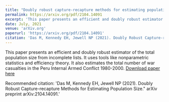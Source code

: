 ```yaml
---
title: "Doubly robust capture-recapture methods for estimating population size."
permalink: https://arxiv.org/pdf/2104.14091
excerpt: 'This paper presents an efficient and doubly robust estimator of the total population size from incomplete lists. It uses tools like nonparametric statistics and efficiency theory. It also estimates the total number of war casualties in the Peru Internal Armed Conflict 1980-2000.'
date: July, 2021
venue: 'arXiv.org'
paperurl: 'https://arxiv.org/pdf/2104.14091'
citation: 'Das M, Kennedy EH, Jewell NP (2021). Doubly Robust Capture-recapture Methods for Estimating Population Size." arXiv preprint arXiv:2104.14091.'
---
```

This paper presents an efficient and doubly robust estimator of the total population size from incomplete lists. It uses tools like nonparametric statistics and efficiency theory. It also estimates the total number of war casualties in the Peru Internal Armed Conflict 1980-2000.
[Download paper here](https://arxiv.org/pdf/2104.14091)

Recommended citation: 'Das M, Kennedy EH, Jewell NP (2021). Doubly Robust Capture-recapture Methods for Estimating Population Size." arXiv preprint arXiv:2104.14091.'